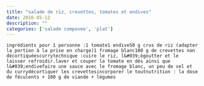 ```yaml
---
title: "salade de riz, crevettes, tomates et endives"
date: 2016-05-12
description: ""
categories: ['salade composee', 'plat']
---
```


          

  
    
      
    
      
  
    ingrédients pour 1 personne :1 tomate1 endive50 g crus de riz (adapter la portion à la prise en charge)1 fromage blanc100 g de crevettes non décortiquéescurrytechnique :cuire le riz, l&#039;égoutter et le laisser refroidir.laver et couper la tomate en dés ainsi que l&#039;endivefaire une sauce avec le fromage blanc, un peu de sel et du currydécortiquer les crevettesincorporer le toutnutrition : la dose de féculents + 100 g de viande + légumes
  


                          
